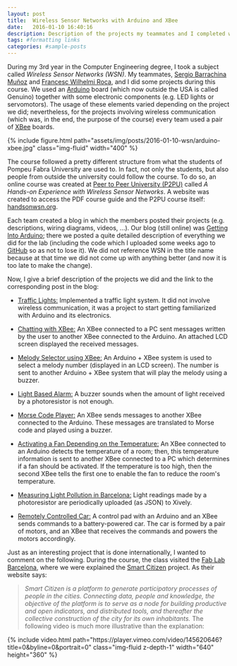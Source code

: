 ```yaml
---
layout: post
title:  Wireless Sensor Networks with Arduino and XBee
date:   2016-01-10 16:40:16
description: Description of the projects my teammates and I completed while taking an undergraduate course on wireless sensor networks.
tags: #formatting links
categories: #sample-posts
---
```


During my 3rd year in the Computer Engineering degree, I took a subject called _Wireless Sensor Networks (WSN)_. My teammates, [Sergio Barrachina Muñoz](https://es.linkedin.com/in/sergiobarrachina) and [Francesc Wilhelmi Roca](https://es.linkedin.com/in/francesc-wilhelmi-roca-59395888), and I did some projects during this course. We used an [Arduino](https://www.arduino.cc/) board (which now outside the USA is called Genuino) together with some electronic components (e.g. LED lights or servomotors). The usage of these elements varied depending on the project we did; nevertheless, for the projects involving wireless communication (which was, in the end, the purpose of the course) every team used a pair of [XBee](http://www.digi.com/lp/xbee) boards.

<div class="text-center">
{% include figure.html path="assets/img/posts/2016-01-10-wsn/arduino-xbee.jpg" class="img-fluid" width="400" %}
</div>

The course followed a pretty different structure from what the students of Pompeu Fabra University are used to. In fact, not only the students, but also people from outside the university could follow the course. To do so, an online course was created at [Peer to Peer University (P2PU)](https://courses.p2pu.org/en/) called _A Hands-on Experience with Wireless Sensor Networks_. A website was created to access the PDF course guide and the P2PU course itself: [handsonwsn.org](http://handsonwsn.org/).

Each team created a blog in which the members posted their projects (e.g. descriptions, wiring diagrams, videos, ...). Our blog (still online) was [Getting Into Arduino](http://getting-into-arduino.blogspot.com.es/); there we posted a quite detailed description of everything we did for the lab (including the code which I uploaded some weeks ago to [GitHub](https://github.com/ertsiger/wsn-arduino-labs) so as not to lose it). We did not reference WSN in the title name because at that time we did not come up with anything better (and now it is too late to make the change).

Now, I give a brief description of the projects we did and the link to the corresponding post in the blog:
- [Traffic Lights:](http://getting-into-arduino.blogspot.com.es/2014/04/practice-blinking-led.html) Implemented a traffic light system. It did not involve wireless communication, it was a project to start getting familiarized with Arduino and its electronics.

- [Chatting with XBee:](http://getting-into-arduino.blogspot.com.es/2014/04/practice-chatting-with-xbee_10.html) An XBee connected to a PC sent messages written by the user to another XBee connected to the Arduino. An attached LCD screen displayed the received messages.

- [Melody Selector using XBee:](http://getting-into-arduino.blogspot.com.es/2014/05/practice-melody-selector-using-xbee.html) An Arduino + XBee system is used to select a melody number (displayed in an LCD screen). The number is sent to another Arduino + XBee system that will play the melody using a buzzer.

- [Light Based Alarm:](http://getting-into-arduino.blogspot.com.es/2014/05/practice-sunset-project.html) A buzzer sounds when the amount of light received by a photoresistor is not enough.

- [Morse Code Player:](http://getting-into-arduino.blogspot.com.es/2014/05/practice-morse-code-player.html) An XBee sends messages to another XBee connected to the Arduino. These messages are translated to Morse code and played using a buzzer.

- [Activating a Fan Depending on the Temperature:](http://getting-into-arduino.blogspot.com.es/2014/05/practice-activating-fan-depending-on.html) An XBee connected to an Arduino detects the temperature of a room; then, this temperature information is sent to another XBee connected to a PC which determines if a fan should be activated. If the temperature is too high, then the second XBee tells the first one to enable the fan to reduce the room's temperature.

- [Measuring Light Pollution in Barcelona:](http://getting-into-arduino.blogspot.com.es/2014/06/practice-measuring-light-pollution-in.html) Light readings made by a photoresistor are periodically uploaded (as JSON) to Xively.

- [Remotely Controlled Car:](http://getting-into-arduino.blogspot.com.es/2014/06/practice-remotely-controlling-car-with.html) A control pad with an Arduino and an XBee sends commands to a battery-powered car. The car is formed by a pair of motors, and an XBee that receives the commands and powers the motors accordingly.

Just as an interesting project that is done internationally, I wanted to comment on the following. During the course, the class visited the [Fab Lab Barcelona](http://fablabbcn.org/), where we were explained the [Smart Citizen](https://smartcitizen.me/) project. As their website says: 
> _Smart Citizen is a platform to generate participatory processes of people in the cities. Connecting data, people and knowledge, the objective of the platform is to serve as a node for building productive and open indicators, and distributed tools, and thereafter the collective construction of the city for its own inhabitants._
The following video is much more illustrative than the explanation:

<div class="text-center embed-responsive embed-responsive-16by9">
{% include video.html path="https://player.vimeo.com/video/145620646?title=0&byline=0&portrait=0" class="img-fluid z-depth-1" width="640" height="360" %}
</div>
